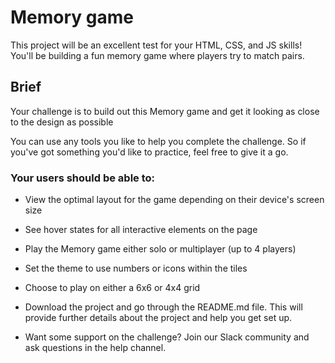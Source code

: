 # Memory game

This project will be an excellent test for your HTML, CSS, and JS skills! You'll be building a fun memory game where players try to match pairs.
## Brief
Your challenge is to build out this Memory game and get it looking as close to the design as possible

You can use any tools you like to help you complete the challenge. So if you've got something you'd like to practice, feel free to give it a go.

### Your users should be able to:

* View the optimal layout for the game depending on their device's screen size
* See hover states for all interactive elements on the page
* Play the Memory game either solo or multiplayer (up to 4 players)
* Set the theme to use numbers or icons within the tiles
* Choose to play on either a 6x6 or 4x4 grid
* Download the project and go through the README.md file. This will provide further details about the project and help you get set up.

* Want some support on the challenge? Join our Slack community and ask questions in the help channel.

